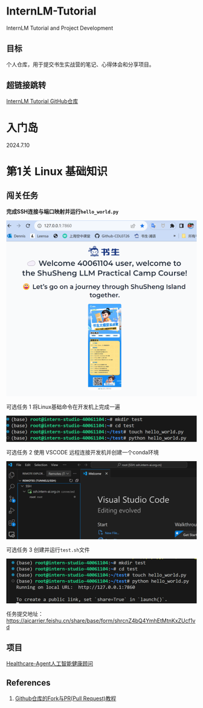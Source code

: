 # InternLM-Tutorial
InternLM Tutorial and Project Development 

## 目标        
个人仓库，用于提交书生实战营的笔记、心得体会和分享项目。

## 超链接跳转      
[InternLM Tutorial GitHub仓库](https://github.com/InternLM/Tutorial)    

# 入门岛    
2024.7.10

# 第1关  Linux 基础知识    

## 闯关任务    

**完成SSH连接与端口映射并运行`hello_world.py`**    

![](./rm1.png)   

可选任务 1 将Linux基础命令在开发机上完成一遍     

![](./rm2.png)  

可选任务 2 使用 VSCODE 远程连接开发机并创建一个conda环境    

![](./rm3.png)  

可选任务 3 创建并运行`test.sh`文件    

![](./rm4.png)  

任务提交地址：https://aicarrier.feishu.cn/share/base/form/shrcnZ4bQ4YmhEtMtnKxZUcf1vd    


## 项目     
[Healthcare-Agent人工智能健康顾问](https://github.com/CDL0726/Healthcare-Agent)    

## References
1. [Github仓库的Fork与PR(Pull Request)教程](https://www.bilibili.com/video/BV1bd4y1J7Vt/?spm_id_from=333.337.search-card.all.click&vd_source=427d5b3bd6552cd66c00e381e2aae338)

